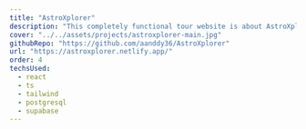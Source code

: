 ```yaml
---
title: "AstroXplorer"
description: "This completely functional tour website is about AstroXplorer, a fake company that provides interplanetary tours. Here you will find all the sections and functionalities that a tour provider company should have: tours catalog (w/ filtering, sorting, and pagination), authentication, favorite tours (user required), pricing, reviews (w/ sorting), About us."
cover: "../../assets/projects/astroxplorer-main.jpg"
githubRepo: "https://github.com/aanddy36/AstroXplorer"
url: "https://astroxplorer.netlify.app/"
order: 4
techsUsed:
  - react
  - ts
  - tailwind
  - postgresql
  - supabase
---
```

